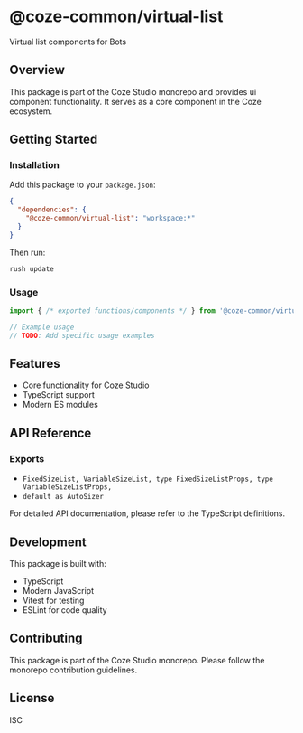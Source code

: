 # @coze-common/virtual-list

Virtual list components for Bots

## Overview

This package is part of the Coze Studio monorepo and provides ui component functionality. It serves as a core component in the Coze ecosystem.

## Getting Started

### Installation

Add this package to your `package.json`:

```json
{
  "dependencies": {
    "@coze-common/virtual-list": "workspace:*"
  }
}
```

Then run:

```bash
rush update
```

### Usage

```typescript
import { /* exported functions/components */ } from '@coze-common/virtual-list';

// Example usage
// TODO: Add specific usage examples
```

## Features

- Core functionality for Coze Studio
- TypeScript support
- Modern ES modules

## API Reference

### Exports

- `FixedSizeList,
  VariableSizeList,
  type FixedSizeListProps,
  type VariableSizeListProps,`
- `default as AutoSizer`


For detailed API documentation, please refer to the TypeScript definitions.

## Development

This package is built with:

- TypeScript
- Modern JavaScript
- Vitest for testing
- ESLint for code quality

## Contributing

This package is part of the Coze Studio monorepo. Please follow the monorepo contribution guidelines.

## License

ISC
